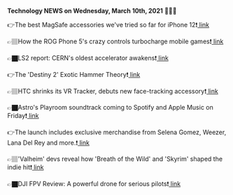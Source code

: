 <b>Technology NEWS on Wednesday, March 10th, 2021</b> 📡📡📡 

👉The best MagSafe accessories we've tried so far for iPhone 12❗️<a href='https://techblock.club/?p=10571'> link</a>

👉🏽How the ROG Phone 5's crazy controls turbocharge mobile games❗️<a href='https://techblock.club/?p=10573'> link</a>

👉🏿LS2 report: CERN's oldest accelerator awakens❗️<a href='https://techblock.club/?p=10575'> link</a>

👉The 'Destiny 2' Exotic Hammer Theory❗️<a href='https://techblock.club/?p=10577'> link</a>

👉🏽HTC shrinks its VR Tracker, debuts new face-tracking accessory❗️<a href='https://techblock.club/?p=10579'> link</a>

👉🏿Astro's Playroom soundtrack coming to Spotify and Apple Music on Friday❗️<a href='https://techblock.club/?p=10581'> link</a>

👉The launch includes exclusive merchandise from Selena Gomez, Weezer, Lana Del Rey and more.❗️<a href='https://techblock.club/?p=10583'> link</a>

👉🏽'Valheim' devs reveal how 'Breath of the Wild' and 'Skyrim' shaped the indie hit❗️<a href='https://techblock.club/?p=10585'> link</a>

👉🏿DJI FPV Review: A powerful drone for serious pilots❗️<a href='https://techblock.club/?p=10587'> link</a>

